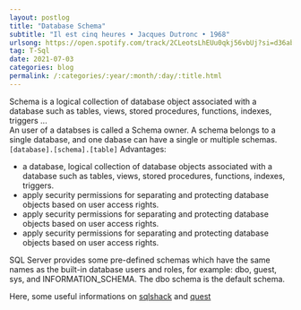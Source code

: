 ```yaml
---
layout: postlog
title: "Database Schema"
subtitle: "Il est cinq heures • Jacques Dutronc • 1968"
urlsong: https://open.spotify.com/track/2CLeotsLhEUu0qkj56vbUj?si=d36abad033514b8e
tag: T-Sql
date: 2021-07-03
categories: blog
permalink: /:categories/:year/:month/:day/:title.html
---
```



Schema is a logical collection of database object associated with a database such as tables, views, stored procedures, functions, indexes, triggers ...  
An user of a databses is called a Schema owner. A schema belongs to a single database, and one dabase can have a single or multiple schemas. 
` [database].[schema].[table]` 
Advantages: 
- a database, logical collection of database objects associated with a database such as tables, views, stored procedures, functions, indexes, triggers.
- apply security permissions for separating and protecting database objects based on user access rights.
- apply security permissions for separating and protecting database objects based on user access rights.
- apply security permissions for separating and protecting database objects based on user access rights.    

SQL Server provides some pre-defined schemas which have the same names as the built-in database users and roles, for example: dbo, guest, sys, and INFORMATION_SCHEMA. The dbo schema is the default schema.

Here, some useful informations on [sqlshack](https://www.sqlshack.com/a-walkthrough-of-sql-schema/) and [quest](https://www.notion.so/Schema-in-SQL-Sever-3ca864a228594741858af8972622fb1f#e741b630612b4a20a62bb3ee3291b15b)
